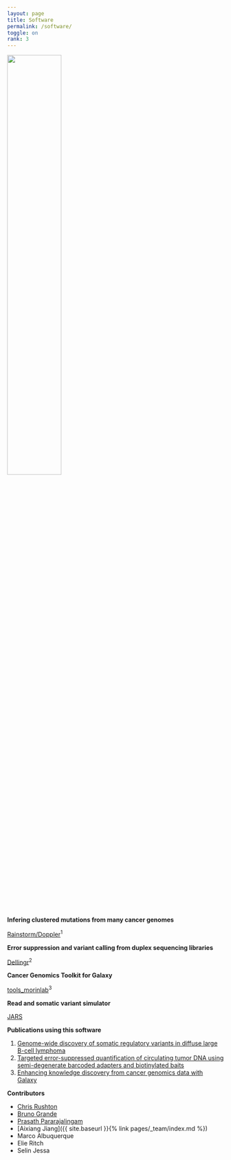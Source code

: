```yaml
---
layout: page
title: Software
permalink: /software/
toggle: on
rank: 3
---
```


<div style="margin-bottom: 50px;">
    <img class="float-right" width="50%" src="{{ 'projects/wordcloud.png' | prepend: site.images_dir | prepend: site.baseurl }}" />
</div>

**Infering clustered mutations from many cancer genomes**

[Rainstorm/Doppler](https://github.com/rdmorin/mutation_rainstorm)<sup>1</sup>

**Error suppression and variant calling from duplex sequencing libraries**

[Dellingr](https://github.com/morinlab/Dellingr)<sup>2</sup>

**Cancer Genomics Toolkit for Galaxy**

[tools_morinlab](https://github.com/morinlab/tools-morinlab)<sup>3</sup>

**Read and somatic variant simulator**

[JARS](https://github.com/morinlab/JARS)

**Publications using this software**

1. [Genome-wide discovery of somatic regulatory variants in diffuse large B-cell lymphoma](https://www.nature.com/articles/s41467-018-06354-3)
2. [Targeted error-suppressed quantification of circulating tumor DNA using semi-degenerate barcoded adapters and biotinylated baits](https://www.nature.com/articles/s41598-017-10269-2)
3. [Enhancing knowledge discovery from cancer genomics data with Galaxy](https://academic.oup.com/gigascience/article-lookup/doi/10.1093/gigascience/gix015)

**Contributors**

* [Chris Rushton](https://github.com/ckrushton)
* [Bruno Grande](https://github.com/scientificbruno)
* [Prasath Pararajalingam](https://github.com/ppararaj)
* [Aixiang Jiang]({{ site.baseurl }}{% link pages/_team/index.md %})
* Marco Albuquerque
* Elie Ritch
* Selin Jessa


